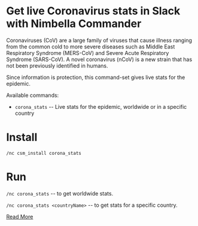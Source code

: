 # Get live Coronavirus stats in Slack with Nimbella Commander

Coronaviruses (CoV) are a large family of viruses that cause illness ranging from the common cold to more severe diseases such as Middle East Respiratory Syndrome (MERS-CoV) and Severe Acute Respiratory Syndrome (SARS-CoV). A novel coronavirus (nCoV) is a new strain that has not been previously identified in humans.

Since information is protection, this command-set gives live stats for the epidemic.

Available commands:
- `corona_stats`     -- Live stats for the epidemic, worldwide or in a specific country

# Install

`/nc csm_install corona_stats`

# Run

`/nc corona_stats`                -- to get worldwide stats.

`/nc corona_stats <countryName>`  -- to get stats for a specific country.

[Read More](https://nimbella.com/blog/get-live-coronavirus-stats-in-slack-with-nimbella-commander/)